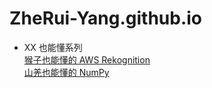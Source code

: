# ZheRui-Yang.github.io

- XX 也能懂系列  
  [猴子也能懂的 AWS Rekognition](monkeys_aws_rekognition.html)  
  [山羌也能懂的 NumPy](numpy_for_reeves_muntjacs.html)

